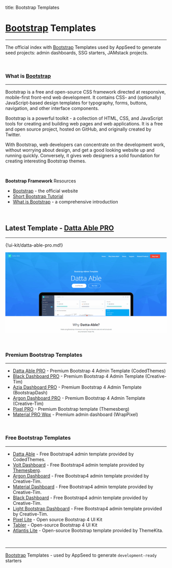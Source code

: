 
title: Bootstrap Templates

# [Bootstrap](https://getbootstrap.com/) Templates
---

The official index with [Bootstrap](https://getbootstrap.com/) Templates used by AppSeed to generate seed projects: admin dashboards, SSG starters, JAMstack projects. 

<br />

### What is [Bootstrap](https://getbootstrap.com/)
---

Bootstrap is a free and open-source CSS framework directed at responsive, mobile-first front-end web development. It contains CSS- and (optionally) JavaScript-based design templates for typography, forms, buttons, navigation, and other interface components.

Bootstrap is a powerful toolkit - a collection of HTML, CSS, and JavaScript tools for creating and building web pages and web applications. It is a free and open source project, hosted on GitHub, and originally created by Twitter.

With Bootstrap, web developers can concentrate on the development work, without worrying about design, and get a good looking website up and running quickly. Conversely, it gives web designers a solid foundation for creating interesting Bootstrap themes.

<br />

**Bootstrap Framework** Resources

- [Bootstrap](https://getbootstrap.com/) - the official website
- [Short Bootstrap Tutorial](https://www.toptal.com/front-end/what-is-bootstrap-a-short-tutorial-on-the-what-why-and-how)
- [What is Bootstrap](https://wpamelia.com/what-is-bootstrap/) - a comprehensive introduction

<br />

## Latest Template - [Datta Able PRO](./datta-able-pro/)
---

{!ui-kit/datta-able-pro.md!}

![Datta Able PRO - Free Bootstrap Template, main product screen.](https://raw.githubusercontent.com/admin-dashboards/bootstrap-template-datta-able-pro/main/media/bootstrap-template-datta-able-pro-intro.gif)

<br />

### Premium Bootstrap Templates
---

- [Datta Able PRO](./datta-able-pro/) - Premium Bootstrap 4 Admin Template (CodedThemes)
- [Black Dashboard PRO](./black-dashboard-pro/) - Premium Bootstrap 4 Admin Template (Creative-Tim)
- [Azia Dashboard PRO](./azia-dashboard-pro/) - Premium Bootstrap 4 Admin Template (BootstrapDash)
- [Argon Dashboard PRO](./argon-dashboard-pro/) - Premium Bootstrap 4 Admin Template (Creative-Tim)
- [Pixel PRO](./pixel-pro/) - Premium Bootstrap template (Themesberg)
- [Material PRO Wpx](./material-pro-wpx/) - Premium admin dashboard (WrapPixel)

<br />

### Free Bootstrap Templates
---

- [Datta Able](./datta-able/) - Free Bootstrap4 admin template provided by CodedThemes.
- [Volt Dashboard](./volt-dashboard/) - Free Bootstrap4 admin template provided by [Themesberg](https://appseed.us/agency/themesberg).
- [Argon Dashboard](./argon-dashboard/) - Free Bootstrap4 admin template provided by Creative-Tim.
- [Material Dashboard](./material-dashboard/) - Free Bootstrap4 admin template provided by Creative-Tim.
- [Black Dashboard](./black-dashboard/) - Free Bootstrap4 admin template provided by Creative-Tim.
- [Light Bootstrap Dashboard](./light-bootstrap-dashboard/) - Free Bootstrap4 admin template provided by Creative-Tim.
- [Pixel Lite](./pixel-lite/) - Open source Bootstrap 4 UI Kit
- [Tabler](./tabler/) - Open-source Bootstrap 4 UI Kit
- [Atlantis Lite](./atlantis-lite/) - Open-source Bootstrap template provided by ThemeKita. 

<br />

---
[Bootstrap](https://getbootstrap.com/) Templates - used by AppSeed to generate `development-ready` starters
